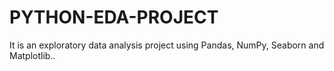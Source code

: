# PYTHON-EDA-PROJECT
It is an exploratory data analysis project using Pandas, NumPy, Seaborn and Matplotlib..

